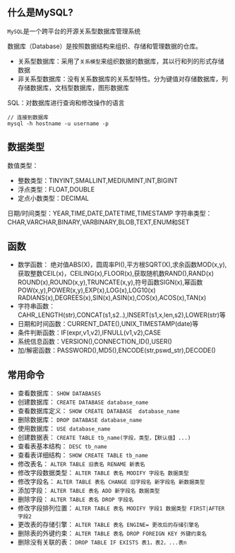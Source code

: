 ## 什么是MySQL?
`MySQL`是一个跨平台的开源关系型数据库管理系统

数据库（Database）是按照数据结构来组织、存储和管理数据的仓库。

- 关系型数据库：采用了`关系模型`来组织数据的数据库，其以行和列的形式存储数据
- 非关系型数据库：没有关系数据库的关系型特性。分为键值对存储数据库，列存储数据库，文档型数据库，图形数据库

SQL：对数据库进行查询和修改操作的语言

```
// 连接到数据库
mysql -h hostname -u username -p
```

## 数据类型
数值类型：
- 整数类型：TINYINT,SMALLINT,MEDIUMINT,INT,BIGINT  
- 浮点类型：FLOAT,DOUBLE  
- 定点小数类型：DECIMAL

日期/时间类型：YEAR,TIME,DATE,DATETIME,TIMESTAMP
字符串类型：CHAR,VARCHAR,BINARY,VARBINARY,BLOB,TEXT,ENUM和SET

## 函数
- 数学函数：
绝对值ABS(X)，圆周率PI(),平方根SQRT(X),求余函数MOD(x,y),获取整数CEIL(x)，CEILING(x),FLOOR(x),获取随机数RAND(),RAND(x)
ROUND(x),ROUND(x,y),TRUNCATE(x,y),符号函数SIGN(x),幂函数POW(x,y),POWER(x,y),EXP(x),LOG(x),LOG10(x)
RADIANS(x),DEGREES(x),SIN(x),ASIN(x),COS(x),ACOS(x),TAN(x)
- 字符串函数：CAHR_LENGTH(str),CONCAT(s1,s2..),INSERT(s1,x,len,s2),LOWER(str)等
- 日期和时间函数：CURRENT_DATE(),UNIX_TIMESTAMP(date)等
- 条件判断函数：IF(expr,v1,v2),IFNULL(v1,v2),CASE
- 系统信息函数：VERSION(),CONNECTION_ID(),USER()
- 加/解密函数：PASSWORD(),MD5(),ENCODE(str,pswd_str),DECODE()



## 常用命令

- 查看数据库： `SHOW DATABASES`
- 创建数据库： `CREATE DATABASE database_name`
- 查看数据库定义： `SHOW CREATE DATABASE  database_name`
- 删除数据库： `DROP DATABASE database_name`
- 使用数据库： `USE database_name`
- 创建数据表： `CREATE TABLE tb_name(字段，类型，【默认值】...)`
- 查看表基本结构： `DESC tb_name`
- 查看表详细结构： `SHOW CREATE TABLE tb_name`
- 修改表名： `ALTER TABLE 旧表名 RENAME 新表名`
- 修改字段数据类型： `ALTER TABLE 表名 MODIFY 字段名 数据类型`
- 修改字段名： `ALTER TABLE 表名 CHANGE 旧字段名 新字段名 新数据类型`
- 添加字段： `ALTER TABLE 表名 ADD 新字段名 数据类型`
- 删除字段： `ALTER TABLE 表名 DROP 字段名`
- 修改字段排列位置： `ALTER TABLE 表名 MODIFY 字段1 数据类型 FIRST|AFTER 字段2`
- 更改表的存储引擎： `ALTER TABLE 表名 ENGINE= 更改后的存储引擎名`
- 删除表的外键约束： `ALTER TABLE 表名 DROP FOREIGN KEY 外键约束名`
- 删除没有关联的表： `DROP TABLE IF EXISTS 表1，表2，...表n`
